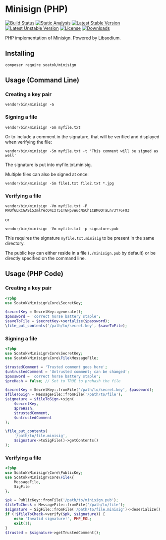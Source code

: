 # Minisign (PHP)

[![Build Status](https://github.com/soatok/minisign-php/actions/workflows/ci.yml/badge.svg)](https://github.com/soatok/minisign-php/actions)
[![Static Analysis](https://github.com/soatok/minisign-php/actions/workflows/psalm.yml/badge.svg)](https://github.com/soatok/minisign-php/actions)
[![Latest Stable Version](https://poser.pugx.org/soatok/minisign/v/stable)](https://packagist.org/packages/soatok/minisign)
[![Latest Unstable Version](https://poser.pugx.org/soatok/minisign/v/unstable)](https://packagist.org/packages/soatok/minisign)
[![License](https://poser.pugx.org/soatok/minisign/license)](https://packagist.org/packages/soatok/minisign)
[![Downloads](https://img.shields.io/packagist/dt/soatok/minisign.svg)](https://packagist.org/packages/soatok/minisign)

PHP implementation of [Minisign](https://jedisct1.github.io/minisign/).
Powered by Libsodium.

## Installing

```terminal
composer require soatok/minisign
```

## Usage (Command Line)

### Creating a key pair

```terminal
vendor/bin/minisign -G
```

### Signing a file

```terminal
vendor/bin/minisign -Sm myfile.txt
```

Or to include a comment in the signature, that will be verified and displayed when verifying the file:

```terminal
vendor/bin/minisign -Sm myfile.txt -t 'This comment will be signed as well'
```

The signature is put into myfile.txt.minisig.

Multiple files can also be signed at once:

```terminal
vendor/bin/minisign -Sm file1.txt file2.txt *.jpg
```

### Verifying a file

```terminal
vendor/bin/minisign -Vm myfile.txt -P RWQf6LRCGA9i53mlYecO4IzT51TGPpvWucNSCh1CBM0QTaLn73Y7GFO3
```

or

```terminal
vendor/bin/minisign -Vm myfile.txt -p signature.pub
```

This requires the signature `myfile.txt.minisig` to be present in the same directory.

The public key can either reside in a file (`./minisign.pub` by default) or be directly specified on the command line.

## Usage (PHP Code)

### Creating a key pair

```php
<?php
use Soatok\Minisign\Core\SecretKey;

$secretKey = SecretKey::generate();
$password = 'correct horse battery staple';
$saveToFile = $secretKey->serialize($password);
\file_put_contents('/path/to/secret.key', $saveToFile);
```

### Signing a file

```php
<?php
use Soatok\Minisign\Core\SecretKey;
use Soatok\Minisign\Core\File\MessageFile;

$trustedComment = 'Trusted comment goes here';
$untrustedComment = 'Untrusted comment; can be changed';
$password = 'correct horse battery staple';
$preHash = false; // Set to TRUE to prehash the file

$secretKey = SecretKey::fromFile('/path/to/secret.key', $password);
$fileToSign = MessageFile::fromFile('/path/to/file');
$signature = $fileToSign->sign(
    $secretKey,
    $preHash,
    $trustedComment,
    $untrustedComment
);

\file_put_contents(
    '/path/to/file.minisig',
    $signature->toSigFile()->getContents()
);
```

### Verifying a file

```php
<?php
use Soatok\Minisign\Core\PublicKey;
use Soatok\Minisign\Core\File\{
    MessageFile,
    SigFile
};

$pk = PublicKey::fromFile('/path/to/minisign.pub');
$fileToCheck = MessageFile::fromFile('/path/to/file');
$signature = SigFile::fromFile('/path/to/file.minisig')->deserialize();
if (!$fileToCheck->verify($pk, $signature)) {
    echo 'Invalid signature!', PHP_EOL;
    exit(1);
}
$trusted = $signature->getTrustedComment();
```
